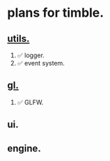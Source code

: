 # plans for timble.

## [utils.](https://github.com/aemogie-timble/utils)

<ol>
  <li> ✅ logger.</li>
  <li> ✅ event system.</li>
</ol>
  
## [gl.](https://github.com/aemogie-timble/gl)

<ol>
  <li> ✅ GLFW.</li>
</ol>

## ui.

<ol>
</ol>

## engine.

<ol>
</ol>
